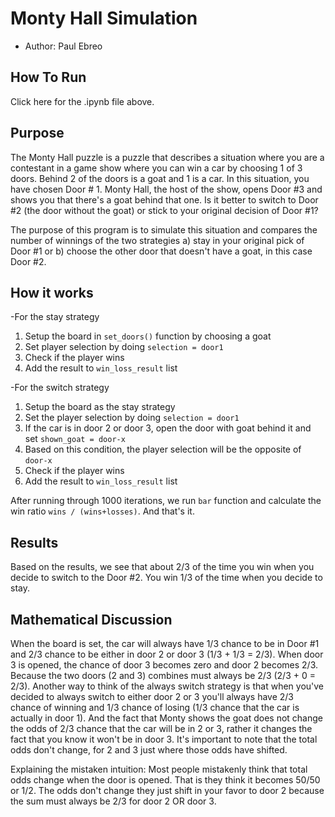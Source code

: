# Monty Hall Simulation
* Author: Paul Ebreo

## How To Run
Click here for the .ipynb file above.

## Purpose
The Monty Hall puzzle is a puzzle that describes a situation where
you are a contestant in a game show where you can win a car by choosing
1 of 3 doors. Behind 2 of the doors is a goat and 1 is a car. 
In this situation, you have chosen Door # 1. Monty Hall, the host of the
show, opens Door #3 and shows you that there's a goat behind that one. 
Is it better to switch to Door #2 (the door without the goat) or stick to your original decision of Door #1?

The purpose of this program is to simulate this situation and compares
the number of winnings of the two strategies a) stay in your original pick of Door #1
or b) choose the other door that doesn't have a goat, in this case Door #2.

## How it works

-For the stay strategy

1. Setup the board in `set_doors()` function by choosing a goat
2. Set player selection by doing `selection = door1`
3. Check if the player wins
4. Add the result to `win_loss_result` list


-For the switch strategy

1. Setup the board as the stay strategy
2. Set the player selection by doing `selection = door1`
3. If the car is in door 2 or door 3, open the door with goat behind it and set `shown_goat = door-x`
4. Based on this condition, the player selection will be the opposite of `door-x`
5. Check if the player wins
6. Add the result to `win_loss_result` list

After running through 1000 iterations, we run `bar` function and calculate
the win ratio `wins / (wins+losses)`. And that's it.

## Results
Based on the results, we see that about 2/3 of the time you win when 
you decide to switch to the Door #2. You win 1/3 of the time when you decide to 
stay.

## Mathematical Discussion
When the board is set, the car will always have 1/3 chance to be in Door #1
and 2/3 chance to be either in door 2 or door 3 (1/3 + 1/3 = 2/3).
When door 3 is opened, the chance of door 3 becomes zero and door 2 becomes
2/3. Because the two doors (2 and 3) combines must always be 2/3 (2/3 + 0 = 2/3).
Another way to think of the always switch strategy is that when you've decided to
always switch to either door 2 or 3 you'll always have 2/3 chance of winning and 1/3
chance of losing (1/3 chance that the car is actually in door 1). And the fact
that Monty shows the goat does not change the odds of 2/3 chance that the car will be in 2 or 3, rather it changes the fact that you know it won't be in door 3. It's important to note
that the total odds don't change, for 2 and 3 just where those odds have shifted.

<insert picture>

Explaining the mistaken intuition:
Most people mistakenly think that total odds change when the door is opened. 
That is they think it becomes 50/50 or 1/2. The odds don't change they just shift
in your favor to door 2 because the sum must always be 2/3 for door 2 OR door 3.



[demolink]: http://pebreo.github.io/blah "IPython Notebook"
